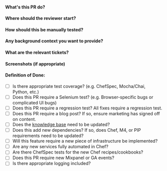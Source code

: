 #### What's this PR do?
#### Where should the reviewer start?
#### How should this be manually tested?
#### Any background context you want to provide?
#### What are the relevant tickets?
#### Screenshots (if appropriate)
#### Definition of Done:
- [ ] Is there appropriate test coverage? (e.g. ChefSpec, Mocha/Chai, Python, etc.)
- [ ] Does this PR require a Selenium test? (e.g. Browser-specific bugs or complicated UI bugs)
- [ ] Does this PR require a regression test? All fixes require a regression test.
- [ ] Does this PR require a blog post? If so, ensure marketing has signed off on content.
- [ ] Does the [knowledge base](https://sprint.ly/docs) need to be updated?
- [ ] Does this add new dependencies? If so, does Chef, M4, or PIP requirements need to be updated?
- [ ] Will this feature require a new piece of infrastructure be implemented?
- [ ] Are any new services fully automated in Chef?
- [ ] Are there ChefSpec tests for the new Chef recipes/cookbooks?
- [ ] Does this PR require new Mixpanel or GA events?
- [ ] Is there appropriate logging included?

